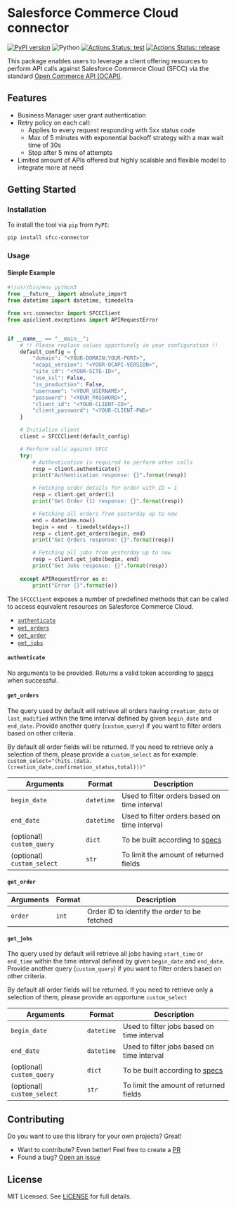 # Salesforce Commerce Cloud connector
[![PyPI version](https://badge.fury.io/py/sfcc-connector.svg)](https://badge.fury.io/py/sfcc-connector)
![Python](https://img.shields.io/pypi/pyversions/sfcc-connector.svg)
[![Actions Status: test](https://github.com/edro15/sfcc-connector/actions/workflows/test.yml/badge.svg)](https://github.com/edro15/sfcc-connector/actions?query=workflow%3A"Python%20testing")
[![Actions Status: release](https://github.com/edro15/sfcc-connector/actions/workflows/release.yml/badge.svg)](https://github.com/edro15/sfcc-connector/actions?query=workflow%3A"Publish%20PyPI")

This package enables users to leverage a client offering resources to perform API calls against Salesforce Commerce Cloud (SFCC) via the standard [Open Commerce API (OCAPI)](https://www.salesforce.com/video/2520463/).

## Features
* Business Manager user grant authentication
* Retry policy on each call:
    * Applies to every request responding with 5xx status code
    * Max of 5 minutes with exponential backoff strategy with a max wait time of 30s 
    * Stop after 5 mins of attempts
* Limited amount of APIs offered but highly scalable and flexible model to integrate more at need

    
## Getting Started
### Installation

To install the tool via `pip` from `PyPI`:

```bash
pip install sfcc-connector
```

### Usage
#### Simple Example

```python
#!/usr/bin/env python3
from __future__ import absolute_import
from datetime import datetime, timedelta

from src.connector import SFCCClient
from apiclient.exceptions import APIRequestError


if __name__ == "__main__":
    # !! Please replace values opportunely in your configuration !!
    default_config = {
        "domain": "<YOUR-DOMAIN:YOUR-PORT>",
        "ocapi_version": "<YOUR-OCAPI-VERSION>",
        "site_id": "<YOUR-SITE-ID>",
        "use_ssl": False,
        "is_production": False,
        "username": "<YOUR_USERNAME>",
        "password": "<YOUR_PASSWORD>",
        "client_id": "<YOUR-CLIENT-ID>",
        "client_password": "<YOUR-CLIENT-PWD>"
    }

    # Initialize client
    client = SFCCClient(default_config)

    # Perform calls against SFCC
    try:
        # Authentication is required to perform other calls
        resp = client.authenticate()
        print("Authentication response: {}".format(resp))

        # Fetching order details for order with ID = 1
        resp = client.get_order(1)
        print("Get Order (1) response: {}".format(resp))

        # Fetching all orders from yesterday up to now
        end = datetime.now()
        begin = end - timedelta(days=1)
        resp = client.get_orders(begin, end)
        print("Get Orders response: {}".format(resp))

        # Fetching all jobs from yesterday up to now
        resp = client.get_jobs(begin, end)
        print("Get Jobs response: {}".format(resp))
        
    except APIRequestError as e:
        print("Error {}".format(e))
```

The `SFCCClient` exposes a number of predefined methods that can be called to access equivalent resources on Salesforce Commerce Cloud.

* [`authenticate`](https://github.com/edro15/sfcc-connector#authenticate)
* [`get_orders`](https://github.com/edro15/sfcc-connector#get_orders)
* [`get_order`](https://github.com/edro15/sfcc-connector#get_orders)
* [`get_jobs`](https://github.com/edro15/sfcc-connector#get_jobs)

#### `authenticate`
No arguments to be provided. Returns a valid token according to [specs](https://documentation.b2c.commercecloud.salesforce.com/DOC1/index.jsp?topic=%2Fcom.demandware.dochelp%2FOCAPI%2Fcurrent%2Fdata%2FResources%2FLogRequests.html&cp=0_15_4_30) when successful.

#### `get_orders`
The query used by default will retrieve all orders having `creation_date` or `last_modified` within the time interval defined by given `begin_date` and `end_date`. 
Provide another query (`custom_query`) if you want to filter orders based on other criteria.

By default all order fields will be returned. If you need to retrieve only a selection of them, please provide a `custom_select` as for example: `custom_select="(hits.(data.(creation_date,confirmation_status,total)))"`

| **Arguments**              | **Format** | **Description**                                                                                                                                                                                                                                                     |
|----------------------------|------------|---------------------------------------------------------------------------------------------------------------------------------------------------------------------------------------------------------------------------------------------------------------------|
| `begin_date`               | `datetime` | Used to filter orders based on time interval                                                                                                                                                                                                                        |
| `end_date`                 | `datetime` | Used to filter orders based on time interval                                                                                                                                                                                                                        |
| (optional)  `custom_query` | `dict`     | To be built according to [specs](https://documentation.b2c.commercecloud.salesforce.com/DOC1/index.jsp?topic=%2Fcom.demandware.dochelp%2FOCAPI%2Fcurrent%2Fshop%2FDocuments%2FOrderSearchRequest.html&anchor=id635091637)  |
| (optional) `custom_select` | `str`      | To limit the amount of returned fields |


#### `get_order`

| **Arguments** | **Format** | **Description**                           |
|---------------|------------|-------------------------------------------|
| `order`    | `int`      | Order ID to identify the order to be fetched |

#### `get_jobs`
The query used by default will retrieve all jobs having `start_time` or `end_time` within the time interval defined by given `begin_date` and `end_date`. Provide another query (`custom_query`) if you want to filter orders based on other criteria.

By default all order fields will be returned. If you need to retrieve only a selection of them, please provide an opportune `custom_select`

| **Arguments**              | **Format** | **Description**                                                                                                                                                                                                                                                     |
|----------------------------|------------|---------------------------------------------------------------------------------------------------------------------------------------------------------------------------------------------------------------------------------------------------------------------|
| `begin_date`               | `datetime` | Used to filter jobs based on time interval                                                                                                                                                                                                                        |
| `end_date`                 | `datetime` | Used to filter jobs based on time interval                                                                                                                                                                                                                        |
| (optional)  `custom_query` | `dict`     | To be built according to [specs](https://documentation.b2c.commercecloud.salesforce.com/DOC1/index.jsp?topic=%2Fcom.demandware.dochelp%2FOCAPI%2Fcurrent%2Fshop%2FDocuments%2FOrderSearchRequest.html&anchor=id635091637)  |
| (optional) `custom_select` | `str`      | To limit the amount of returned fields |


## Contributing 
Do you want to use this library for your own projects? Great!

* Want to contribute? Even better! Feel free to create a [PR](https://github.com/edro15/sfcc-connector/pulls)
* Found a bug? [Open an issue](https://github.com/edro15/sfcc-connector/issues)

## License
MIT Licensed. See [LICENSE](LICENSE) for full details.